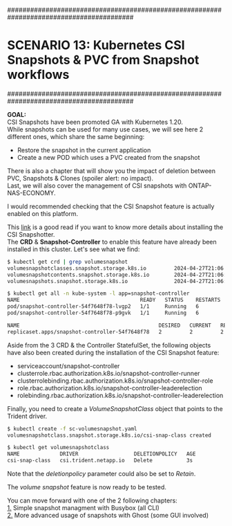 #########################################################################################
# SCENARIO 13: Kubernetes CSI Snapshots & PVC from Snapshot workflows
#########################################################################################

**GOAL:**  
CSI Snapshots have been promoted GA with Kubernetes 1.20.  
While snapshots can be used for many use cases, we will see here 2 different ones, which share the same beginning:  
- Restore the snapshot in the current application
- Create a new POD which uses a PVC created from the snapshot

There is also a chapter that will show you the impact of deletion between PVC, Snapshots & Clones (spoiler alert: no impact).  
Last, we will also cover the management of CSI snapshots with ONTAP-NAS-ECONOMY.  

I would recommended checking that the CSI Snapshot feature is actually enabled on this platform.  

This [link](https://github.com/kubernetes-csi/external-snapshotter) is a good read if you want to know more details about installing the CSI Snapshotter.  
The **CRD** & **Snapshot-Controller** to enable this feature have already been installed in this cluster. Let's see what we find:

```bash
$ kubectl get crd | grep volumesnapshot
volumesnapshotclasses.snapshot.storage.k8s.io         2024-04-27T21:06:08Z
volumesnapshotcontents.snapshot.storage.k8s.io        2024-04-27T21:06:08Z
volumesnapshots.snapshot.storage.k8s.io               2024-04-27T21:06:08Z

$ kubectl get all -n kube-system -l app=snapshot-controller
NAME                                       READY   STATUS    RESTARTS   AGE
pod/snapshot-controller-54f7648f78-lvgp2   1/1     Running   6          93d
pod/snapshot-controller-54f7648f78-p9gvk   1/1     Running   6          93d

NAME                                             DESIRED   CURRENT   READY   AGE
replicaset.apps/snapshot-controller-54f7648f78   2         2         2       93d
```

Aside from the 3 CRD & the Controller StatefulSet, the following objects have also been created during the installation of the CSI Snapshot feature:  
- serviceaccount/snapshot-controller
- clusterrole.rbac.authorization.k8s.io/snapshot-controller-runner
- clusterrolebinding.rbac.authorization.k8s.io/snapshot-controller-role
- role.rbac.authorization.k8s.io/snapshot-controller-leaderelection
- rolebinding.rbac.authorization.k8s.io/snapshot-controller-leaderelection

Finally, you need to create a _VolumeSnapshotClass_ object that points to the Trident driver.  
```bash
$ kubectl create -f sc-volumesnapshot.yaml
volumesnapshotclass.snapshot.storage.k8s.io/csi-snap-class created

$ kubectl get volumesnapshotclass
NAME             DRIVER                  DELETIONPOLICY   AGE
csi-snap-class   csi.trident.netapp.io   Delete           3s
```

Note that the _deletionpolicy_ parameter could also be set to _Retain_.  

The _volume snapshot_ feature is now ready to be tested.  

You can move forward with one of the 2 following chapters:  
[1.](1_Busybox) Simple snapshot managment with Busybox (all CLI)  
[2.](2_Ghost) More advanced usage of snapshots with Ghost (some GUI involved)  
<!-- [3.](3_CSI_Snapshots_and_NASECO) CSI Snapshots with ONTAP-NAS-ECONOMY -->
